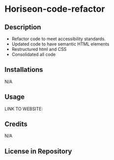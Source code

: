 # Horiseon-code-refactor

## Description
* Refactor code to meet accessibility standards.
* Updated code to have semantic HTML elements
* Restructured html and CSS
* Consolidated all code

## Installations
N/A

## Usage
LINK TO WEBSITE: 



## Credits
N/A

## License in Repository

